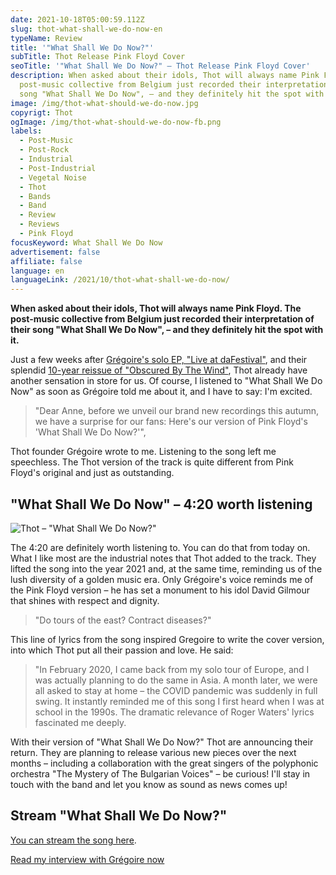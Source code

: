 ```yaml
---
date: 2021-10-18T05:00:59.112Z
slug: thot-what-shall-we-do-now-en
typeName: Review
title: '"What Shall We Do Now?"'
subTitle: Thot Release Pink Floyd Cover
seoTitle: '"What Shall We Do Now?" – Thot Release Pink Floyd Cover'
description: When asked about their idols, Thot will always name Pink Floyd. The
  post-music collective from Belgium just recorded their interpretation of their
  song "What Shall We Do Now", – and they definitely hit the spot with it.
image: /img/thot-what-should-we-do-now.jpg
copyrigt: Thot
ogImage: /img/thot-what-should-we-do-now-fb.png
labels:
  - Post-Music
  - Post-Rock
  - Industrial
  - Post-Industrial
  - Vegetal Noise
  - Thot
  - Bands
  - Band
  - Review
  - Reviews
  - Pink Floyd
focusKeyword: What Shall We Do Now
advertisement: false
affiliate: false
language: en
languageLink: /2021/10/thot-what-shall-we-do-now/
---
```

**When asked about their idols, Thot will always name Pink Floyd. The post-music collective from Belgium just recorded their interpretation of their song "What Shall We Do Now", – and they definitely hit the spot with it.**

Just a few weeks after [Grégoire's solo EP, "Live at daFestival"](/2021/07/live-at-dafestival-gregoire-thot-en), and their splendid [10-year reissue of "Obscured By The Wind"](/2021/06/thot-feiern-10-jahre-obscured-by-the-wind-en), Thot already have another sensation in store for us. Of course, I listened to "What Shall We Do Now" as soon as Grégoire told me about it, and I have to say: I'm excited.

> "Dear Anne, before we unveil our brand new recordings this autumn, we have a surprise for our fans: Here's our version of Pink Floyd's 'What Shall We Do Now?'",

Thot founder Grégoire wrote to me. Listening to the song left me speechless. The Thot version of the track is quite different from Pink Floyd's original and just as outstanding.

## "What Shall We Do Now" – 4:20 worth listening

![Thot – "What Shall We Do Now?"](/img/thot-what-should-we-do-now.jpeg "Thot – \"What Shall We Do Now?\"")

The 4:20 are definitely worth listening to. You can do that from today on. What I like most are the industrial notes that Thot added to the track. They lifted the song into the year 2021 and, at the same time, reminding us of the lush diversity of a golden music era. Only Grégoire's voice reminds me of the Pink Floyd version – he has set a monument to his idol David Gilmour that shines with respect and dignity.

> "Do tours of the east? Contract diseases?"

This line of lyrics from the song inspired Gregoire to write the cover version, into which Thot put all their passion and love. He said:

> "In February 2020, I came back from my solo tour of Europe, and I was actually planning to do the same in Asia. A month later, we were all asked to stay at home – the COVID pandemic was suddenly in full swing. It instantly reminded me of this song I first heard when I was at school in the 1990s. The dramatic relevance of Roger Waters' lyrics fascinated me deeply.

With their version of "What Shall We Do Now?" Thot are announcing their return. They are planning to release various new pieces over the next months – including a collaboration with the great singers of the polyphonic orchestra "The Mystery of The Bulgarian Voices" – be curious! I'll stay in touch with the band and let you know as sound as news comes up!

## Stream "What Shall We Do Now?"

[You can stream the song here](https://thotweb.net/wswdn/).

[Read my interview with Grégoire now](/2021/04/thot-interview-en)